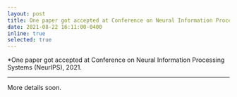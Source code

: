 ```yaml
---
layout: post
title: One paper got accepted at Conference on Neural Information Processing Systems (NeurIPS), 2021.
date: 2021-08-22 16:11:00-0400
inline: true
selected: true
---
```


*One paper got accepted at Conference on Neural Information Processing Systems (NeurIPS), 2021. 
***

More details soon. 

